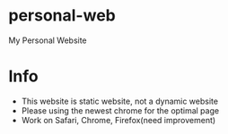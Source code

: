 # personal-web
My Personal Website
# Info
- This website is static website, not a dynamic website
- Please using the newest chrome for the optimal page
- Work on Safari, Chrome, Firefox(need improvement)
